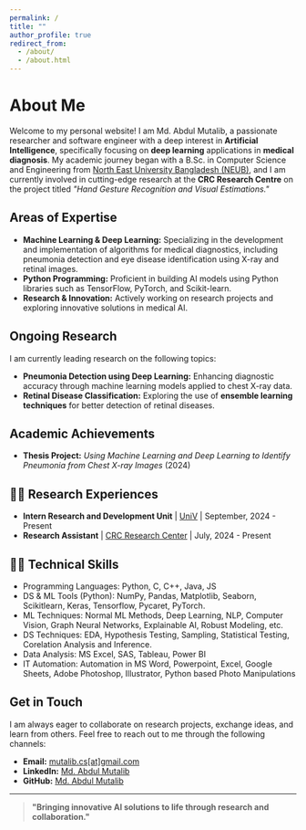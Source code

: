 ```yaml
---
permalink: /
title: ""
author_profile: true
redirect_from: 
  - /about/
  - /about.html
---
```


# About Me

<!-- **Aspiring AI Researcher | Deep Learning & Machine Learning Specialist | Research Assistant at CRC Research Centre** -->

Welcome to my personal website! I am Md. Abdul Mutalib, a passionate researcher and software engineer with a deep interest in **Artificial Intelligence**, specifically focusing on **deep learning** applications in **medical diagnosis**. My academic journey began with a B.Sc. in Computer Science and Engineering from [North East University Bangladesh (NEUB)](https://www.neub.edu.bd/), and I am currently involved in cutting-edge research at the **CRC Research Centre** on the project titled *"Hand Gesture Recognition and Visual Estimations."*

## Areas of Expertise
- **Machine Learning & Deep Learning:** Specializing in the development and implementation of algorithms for medical diagnostics, including pneumonia detection and eye disease identification using X-ray and retinal images.
- **Python Programming:** Proficient in building AI models using Python libraries such as TensorFlow, PyTorch, and Scikit-learn.
- **Research & Innovation:** Actively working on research projects and exploring innovative solutions in medical AI.

## Ongoing Research
I am currently leading research on the following topics:
- **Pneumonia Detection using Deep Learning:** Enhancing diagnostic accuracy through machine learning models applied to chest X-ray data.
- **Retinal Disease Classification:** Exploring the use of **ensemble learning techniques** for better detection of retinal diseases.


## Academic Achievements
- **Thesis Project:** *Using Machine Learning and Deep Learning to Identify Pneumonia from Chest X-ray Images* (2024)
<!-- - **IELTS:** Scored **6.5 overall**, with a focus on improving my reading and speaking skills. -->

## 🧑‍🔬 Research Experiences
- **Intern Research and Development Unit** \| [UniV](https://www.univbd.com/team/md-abdul-mutalib/) \| September, 2024 - Present
- **Research Assistant** \| [CRC Research Center](https://bd.linkedin.com/company/consortium2021) \| July, 2024 - Present


## 👩‍💻 Technical Skills
- Programming Languages: Python, C, C++, Java, JS
- DS & ML Tools (Python): NumPy, Pandas, Matplotlib, Seaborn, Scikitlearn, Keras, Tensorflow, Pycaret, PyTorch.
- ML Techniques: Normal ML Methods, Deep Learning, NLP, Computer Vision, Graph Neural Networks, Explainable AI, Robust Modeling, etc.
- DS Techniques: EDA, Hypothesis Testing, Sampling, Statistical Testing, Corelation Analysis and Inference.
- Data Analysis: MS Excel, SAS, Tableau, Power BI
- IT Automation: Automation in MS Word, Powerpoint, Excel, Google Sheets, Adobe Photoshop, Illustrator, Python based Photo Manipulations 

<!-- - Computational Biology and Bio-molecules: Molecular Networks, Classification, Molecular Interaction Detection and Classification, Generative Modeling with Flow Matching and Graph Diffusion
- Human-Computer Interaction: LLM Customization, Survey Design, UI/Framework Design and Development, Data Collection and Analysis
- Others: Product Development, Project Management, Business Development and Strategic Planning and Analysis.-->

## Get in Touch
I am always eager to collaborate on research projects, exchange ideas, and learn from others. Feel free to reach out to me through the following channels:
- **Email:** [mutalib.cs[at]gmail.com](mailto:mutalib.cs@gmail.com)
- **LinkedIn:** [Md. Abdul Mutalib](https://www.linkedin.com/in/md-abdul-mutalib)
- **GitHub:** [Md. Abdul Mutalib](https://github.com/mamutalib)

---

> **"Bringing innovative AI solutions to life through research and collaboration."**
